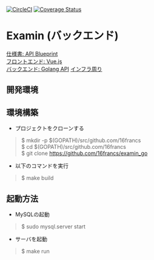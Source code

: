 [![CircleCI](https://circleci.com/gh/16francs/examin_go.svg?style=shield)](https://circleci.com/gh/16francs/examin_go)
[![Coverage Status](https://coveralls.io/repos/github/16francs/examin_go/badge.svg?branch=master)](https://coveralls.io/github/16francs/examin_go?branch=master)

# Examin (バックエンド)

[仕様書: API Blueprint](https://github.com/16francs/examin_blueprint)     
[フロントエンド: Vue.js](https://github.com/16francs/examin_vue)     
[バックエンド: Golang API](https://github.com/16francs/examin_go)
[インフラ周り](https://github.com/16francs/examin)

## 開発環境

## 環境構築

* プロジェクトをクローンする

> $ mkdir -p $(GOPATH)/src/github.com/16francs  
> $ cd $(GOPATH)/src/github.com/16francs  
> $ git clone https://github.com/16francs/examin_go

* 以下のコマンドを実行

> $ make build

## 起動方法

* MySQLの起動

> $ sudo mysql.server start

* サーバを起動

> $ make run
